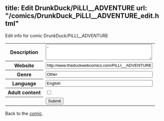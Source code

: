 title: Edit DrunkDuck/PiLLI__ADVENTURE
url: "/comics/DrunkDuck_PiLLI__ADVENTURE_edit.html"
---
Edit info for comic DrunkDuck/PiLLI__ADVENTURE

<form name="comic" action="http://gaepostmail.appspot.com/comic/" method="post">
<table class="comicinfo">
<tr>
<th>Description</th><td><textarea name="description" cols="40" rows="3">-</textarea></td>
</tr>
<tr>
<th>Website</th><td><input type="text" name="url" value="http://www.theduckwebcomics.com/PiLLI__ADVENTURE/" size="40"/></td>
</tr>
<tr>
<th>Genre</th><td><input type="text" name="genre" value="Other" size="40"/></td>
</tr>
<tr>
<th>Language</th><td><input type="text" name="language" value="English" size="40"/></td>
</tr>
<tr>
<th>Adult content</th><td><input type="checkbox" name="adult" value="adult" /></td>
</tr>
<tr>
<th></th><td>
<input type="hidden" name="comic" value="DrunkDuck_PiLLI__ADVENTURE" />
<input type="submit" name="submit" value="Submit" />
</td>
</tr>
</table>
</form>

Back to the [comic](DrunkDuck_PiLLI__ADVENTURE.html).
